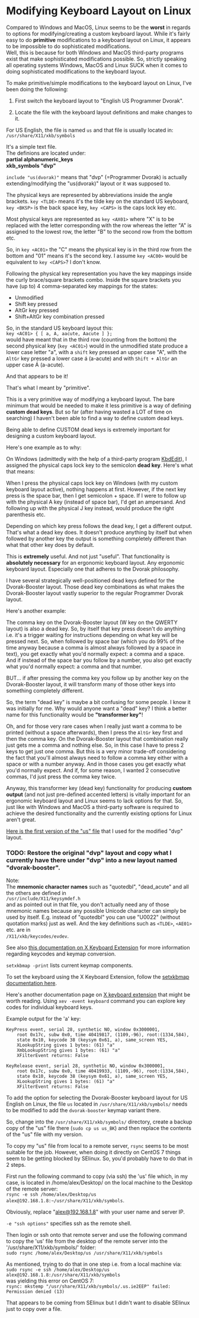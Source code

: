 # Modifying Keyboard Layout on Linux

Compared to Windows and MacOS, Linux seems to be the **worst** in regards to options for modifying/creating a custom keyboard layout. 
While it's fairly easy to do **primitive** modifications to a keyboard layout on Linux, it appears to be impossible to do sophisticated modifications.  
Well, this is because for both Windows and MacOS third-party programs exist that make sophisticated modifications possible. So, strictly speaking all operating systems Windows, MacOS and Linux SUCK when it comes to doing sophisticated modifications to the keyboard layout.

To make primitive/simple modifications to the keyboard layout on Linux, I've been doing the following: 

1) First switch the keyboard layout to "English US Programmer Dvorak".

2) Locate the file with the keyboard layout definitions and make changes to it.

For US English, the file is named `us` and that file is usually located in: `/usr/share/X11/xkb/symbols`

It's a simple text file.  
The definions are located under:  
**partial alphanumeric_keys  
xkb_symbols "dvp"**

`include "us(dvorak)"` means that "dvp" (=Programmer Dvorak) is actually extending/modifying the "us(dvorak)" layout or it was supposed to.

The physical keys are represented by abbreviations inside the angle brackets. `key <TLDE>` means it's the tilde key on the standard US keyboard, `key <BKSP>` is the back space key, `key <CAPS>` is the caps lock key etc. 

Most physical keys are represented as `key <AX01>` where "X" is to be replaced with the letter corresponding with the row whereas the letter "A" is assigned to the lowest row, the letter "B" to the second row from the bottom etc. 

So, in `key <AC01>` the "C" means the physical key is in the third row from the bottom and "01" means it's the second key. I assume `key <AC00>` would be equivalent to `key <CAPS>`? I don't know. 

Following the physical key representation you have the key mappings inside the curly brace/square brackets combo. Inside the square brackets you have (up to) 4 comma-separated key mappings for the states: 

* Unmodified
* Shift key pressed
* AltGr key pressed
* Shift+AltGr key combination pressed

So, in the standard US keyboard layout this:  
`key <AC01> { [ a, A, aacute, Aacute ] };`  
would have meant that in the third row (counting from the bottom) the second physical key (`key <AC01>`) would in the unmodified state produce a lower case letter "a", with a `shift` key pressed an upper case "A", with the `AltGr` key pressed a lower case á (a-acute) and with `Shift + AltGr` an upper case Á (a-acute).

And that appears to be it! 

That's what I meant by "primitive". 

This is a very primitive way of modifying a keyboard layout. The bare minimum that would be needed to make it less primitive is a way of defining **custom dead keys**. But so far (after having wasted a LOT of time on searching) I haven't been able to find a way to define custom dead keys. 

Being able to define CUSTOM dead keys is extremely important for designing a custom keyboard layout. 

Here's one example as to why: 

On Windows (admittedly with the help of a third-party program [KbdEdit](http://www.kbdedit.com)), I assigned the physical caps lock key to the semicolon **dead key**. Here's what that means: 

When I press the physical caps lock key on Windows (with my custom keyboard layout active), nothing happens at first. However, if the next key press is the space bar, then I get semicolon + space. If I were to follow up with the physical A key (instead of space bar), I'd get an ampersand. And following up with the physical J key instead, would produce the right parenthesis etc.

Depending on which key press follows the dead key, I get a different output. That's what a dead key does. It doesn't produce anything by itself but when followed by another key the output is something completely different than what that other key does by default. 

This is **extremely** useful. And not just "useful". That functionality is **absolutely necessary** for an ergonomic keyboard layout. Any ergonomic keyboard layout. Especially one that adheres to the Dvorak philosophy. 

I have several strategically well-positioned dead keys defined for the Dvorak-Booster layout. Those dead key combinations as what makes the Dvorak-Booster layout vastly superior to the regular Programmer Dvorak layout. 

Here's another example: 

The comma key on the Dvorak-Booster layout (W key on the QWERTY layout) is also a dead key. So, by itself that key press doesn't do anything i.e. it's a trigger waiting for instructions depending on what key will be pressed next. So, when followed by space bar (which you do 99% of the time anyway because a comma is almost always followed by a space in text), you get exactly what you'd normally expect: a comma and a space. And if instead of the space bar you follow by a number, you also get exactly what you'd normally expect: a comma and that number. 

BUT... if after pressing the comma key you follow up by another key on the Dvorak-Booster layout, it will transform many of those other keys into something completely different. 

So, the term "dead key" is maybe a bit confusing for some people. I know it was initially for me. Why would anyone want a "dead" key? I think a better name for this functionality would be **"transformer key"**!

Oh, and for those very rare cases when I really just want a comma to be printed (without a space afterwards), then I press the `AltGr` key first and then the comma key. On the Dvorak-Booster layout that combination really just gets me a comma and nothing else. So, in this case I have to press 2 keys to get just one comma. But this is a very minor trade-off considering the fact that you'll almost always need to follow a comma key either with a space or with a number anyway. And in those cases you get exactly what you'd normally expect. And if, for some reason, I wanted 2 consecutive commas, I'd just press the comma key twice.

Anyway, this transformer key (dead key) functionality for producing **custom output** (and not just pre-defined accented letters) is vitally important for an ergonomic keyboard layout and Linux seems to lack options for that. So, just like with Windows and MacOS a third-party software is required to achieve the desired functionality and the currently existing options for Linux aren't great. 

[Here is the first version of the "us" file](us_v1.0) that I used for the modified "dvp" layout. 

### TODO: Restore the original "dvp" layout and copy what I currently have there under "dvp" into a new layout named "dvorak-booster".

Note:  
The **mnemonic character names** such as "quotedbl", "dead_acute" and all the others are defined in  
`/usr/include/X11/keysymdef.h`  
and as pointed out in that file, you don't actually need any of those mnemonic names because any possible Unicode character can simply be used by itself. E.g. instead of "quotedbl" you can use "U0022" (without quotation marks) just as well. And the key definitions such as `<TLDE>`, `<AE01>` etc. are in  
`/X11/xkb/keycodes/evdev`. 

See also [this documentation on X Keyboard Extension](https://www.x.org/wiki/guide/hutterer-kbd/) for more information regarding keycodes and keymap conversion.

`setxkbmap -print` lists current keymap components. 

To set the keyboard using the X Keyboard Extension, follow the [setxkbmap documentation here](https://www.x.org/releases/X11R7.7/doc/man/man1/setxkbmap.1.xhtml).

Here's another documentation page on [X keyboard extension](https://wiki.archlinux.org/index.php/X_keyboard_extension) that might be worth reading. Using `xev -event keyboard` command you can explore key codes for individual keyboard keys. 

Example output for the 'a' key: 

```shell script
KeyPress event, serial 28, synthetic NO, window 0x3000001,
    root 0x17c, subw 0x0, time 40419817, (1109,-96), root:(1334,584),
    state 0x10, keycode 38 (keysym 0x61, a), same_screen YES,
    XLookupString gives 1 bytes: (61) "a"
    XmbLookupString gives 1 bytes: (61) "a"
    XFilterEvent returns: False

KeyRelease event, serial 28, synthetic NO, window 0x3000001,
    root 0x17c, subw 0x0, time 40419933, (1109,-96), root:(1334,584),
    state 0x10, keycode 38 (keysym 0x61, a), same_screen YES,
    XLookupString gives 1 bytes: (61) "a"
    XFilterEvent returns: False
```

To add the option for selecting the Dvorak-Booster keyboard layout for US English on Linux, the file `us` located in `/usr/share/X11/xkb/symbols/` needs to be modified to add the `dvorak-booster` keymap variant there.

So, change into the `/usr/share/X11/xkb/symbols/` directory, create a backup copy of the "us" file there (`sudo cp us us_BK`) and then replace the contents of the "us" file with my version. 

To copy my "us" file from local to a remote server, `rsync` seems to be most suitable for the job. However, when doing it directly on CentOS 7 things seem to be getting blocked by SElinux. So, you'd probably have to do that in 2 steps.

First run the following command to copy (via ssh) the 'us' file 
which, in my case, is located in /home/alex/Desktop/ on the local machine to the Desktop of the remote server:  
`rsync -e ssh /home/alex/Desktop/us alex@192.168.1.8:~/usr/share/X11/xkb/symbols`.

Obviously, replace "alex@192.168.1.8" with your user name and server IP.

`-e "ssh options"` specifies ssh as the remote shell. 

Then login or ssh onto that remote server and use the following command to copy the 'us' file from the desktop of the remote server into the '/usr/share/X11/xkb/symbols/' folder:  
`sudo rsync /home/alex/Desktop/us /usr/share/X11/xkb/symbols`

As mentioned, trying to do that in one step i.e. from a local machine via:  
`sudo rsync -e ssh /home/alex/Desktop/us alex@192.168.1.8:/usr/share/X11/xkb/symbols`  
was yielding this error on CentOS 7:  
`rsync: mkstemp "/usr/share/X11/xkb/symbols/.us.ie2EEP" failed: Permission denied (13)`

That appears to be coming from SElinux but I didn't want to disable SElinux just to copy over a file.

